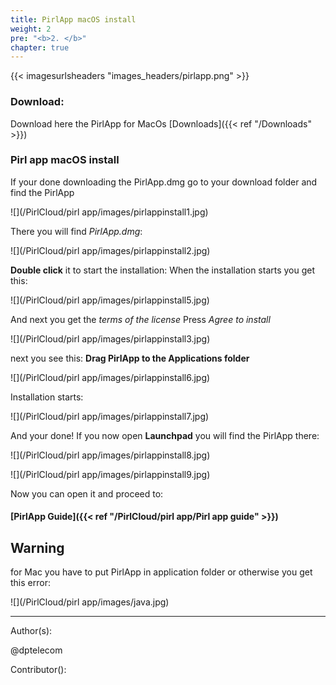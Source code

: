 ```yaml
---
title: PirlApp macOS install
weight: 2
pre: "<b>2. </b>"
chapter: true
---
```

{{< imagesurlsheaders "images_headers/pirlapp.png"  >}}


### Download:
Download here the PirlApp for MacOs
[Downloads]({{< ref "/Downloads" >}})

### Pirl app macOS install

If your done downloading the PirlApp.dmg go to your download folder and find the PirlApp

![](/PirlCloud/pirl app/images/pirlappinstall1.jpg)

There you will find *PirlApp.dmg*:

![](/PirlCloud/pirl app/images/pirlappinstall2.jpg)

**Double click** it to start the installation:
When the installation starts you get this:


![](/PirlCloud/pirl app/images/pirlappinstall5.jpg)

And next you get the *terms of the license*
Press *Agree to install*

![](/PirlCloud/pirl app/images/pirlappinstall3.jpg)

next you see this:
**Drag PirlApp to the Applications folder**

![](/PirlCloud/pirl app/images/pirlappinstall6.jpg)

Installation starts:

![](/PirlCloud/pirl app/images/pirlappinstall7.jpg)

And your done!
If you now open **Launchpad** you will find the PirlApp there:

![](/PirlCloud/pirl app/images/pirlappinstall8.jpg)

![](/PirlCloud/pirl app/images/pirlappinstall9.jpg)

Now you can open it and proceed to:

#### [PirlApp Guide]({{< ref "/PirlCloud/pirl app/Pirl app guide" >}})



## Warning


for Mac you have to put PirlApp in application folder or otherwise you get this error:

![](/PirlCloud/pirl app/images/java.jpg)






















---
Author(s):

@dptelecom

Contributor():
